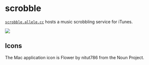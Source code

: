 # scrobble

[`scrobble.allele.cc`](https://scrobble.allele.cc) hosts a music scrobbling
service for iTunes.

![](https://i.imgur.com/oO6k4R4.jpg)

## Icons

The Mac application icon is Flower by nitut786 from the Noun Project.
